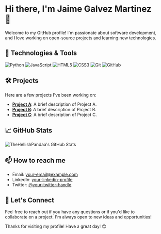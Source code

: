 # Hi there, I'm Jaime Galvez Martinez 👋

Welcome to my GitHub profile! I'm passionate about software development, and I love working on open-source projects and learning new technologies.

## 🔧 Technologies & Tools

![Python](https://img.shields.io/badge/-Python-333333?style=flat&logo=python)
![JavaScript](https://img.shields.io/badge/-JavaScript-333333?style=flat&logo=javascript)
![HTML5](https://img.shields.io/badge/-HTML5-333333?style=flat&logo=html5)
![CSS3](https://img.shields.io/badge/-CSS3-333333?style=flat&logo=css3)
![Git](https://img.shields.io/badge/-Git-333333?style=flat&logo=git)
![GitHub](https://img.shields.io/badge/-GitHub-333333?style=flat&logo=github)


## 🛠️ Projects

Here are a few projects I've been working on:

- [**Project A**](https://github.com/TheHellishPandaa/GNU-PasswdManager2025): A brief description of Project A.
- [**Project B**](https://github.com/TheHellishPandaa/): A brief description of Project B.
- [**Project C**](https://github.com/TheHellishPandaa/project-c): A brief description of Project C.

## 📈 GitHub Stats

![TheHellishPandaa's GitHub Stats](https://github-readme-stats.vercel.app/api?username=TheHellishPandaa&show_icons=true&theme=dark)

## 📫 How to reach me

- Email: [your-email@example.com](mailto:your-email@example.com)
- LinkedIn: [your-linkedin-profile](https://www.linkedin.com/in/your-linkedin-profile)
- Twitter: [@your-twitter-handle](https://twitter.com/your-twitter-handle)

## 💬 Let's Connect

Feel free to reach out if you have any questions or if you'd like to collaborate on a project. I'm always open to new ideas and opportunities!

Thanks for visiting my profile! Have a great day! 😊
